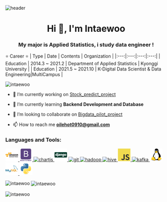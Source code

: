 

![header](https://capsule-render.vercel.app/api?type=slice&color=auto&height=300&section=header&text=Taewoo'sGithub%20&fontSize=90)




<h1 align="center">Hi 👋, I'm Intaewoo</h1>
<h3 align="center">My major is Applied Statistics, i study data engineer !</h3>



:star: Career :star:
| Type                | Date              | Contents                             | Organization       |
|:---:|:---:|:---:|:---:|
| Education           | 2014.3 ~ 2021.2   | Department of Applied Statistics     | Kyonggi University |
| Education           | 2021.5 ~ 2021.10   | K-Digital Data Scientist & Data Engineering|MultiCampus |

<p align="left"> <img src="https://komarev.com/ghpvc/?username=intaewoo&label=Profile%20views&color=0e75b6&style=flat-square" alt="intaewoo" /> </p>

- 🔭 I’m currently working on [Stock_predict_project](https://github.com/InTaewoo/Stock_predict_project)

- 🌱 I’m currently learning **Backend Development and Database**

- 👯 I’m looking to collaborate on [Bigdata_pilot_project](https://github.com/InTaewoo/BigData-Pilot-Project)

- 📫 How to reach me **oilehot0910@gmail.com**


<h3 align="left">Languages and Tools:</h3>
<p align="left"> <a href="https://aws.amazon.com" target="_blank"> <img src="https://raw.githubusercontent.com/devicons/devicon/master/icons/amazonwebservices/amazonwebservices-original-wordmark.svg" alt="aws" width="40" height="40"/> </a> <a href="https://getbootstrap.com" target="_blank"> <img src="https://raw.githubusercontent.com/devicons/devicon/master/icons/bootstrap/bootstrap-plain-wordmark.svg" alt="bootstrap" width="40" height="40"/> </a> <a href="https://www.chartjs.org" target="_blank"> <img src="https://www.chartjs.org/media/logo-title.svg" alt="chartjs" width="40" height="40"/> </a> <a href="https://www.djangoproject.com/" target="_blank"> <img src="https://raw.githubusercontent.com/devicons/devicon/master/icons/django/django-original.svg" alt="django" width="40" height="40"/> </a> <a href="https://git-scm.com/" target="_blank"> <img src="https://www.vectorlogo.zone/logos/git-scm/git-scm-icon.svg" alt="git" width="40" height="40"/> </a> <a href="https://hadoop.apache.org/" target="_blank"> <img src="https://www.vectorlogo.zone/logos/apache_hadoop/apache_hadoop-icon.svg" alt="hadoop" width="40" height="40"/> </a> <a href="https://hive.apache.org/" target="_blank"> <img src="https://www.vectorlogo.zone/logos/apache_hive/apache_hive-icon.svg" alt="hive" width="40" height="40"/> </a> <a href="https://developer.mozilla.org/en-US/docs/Web/JavaScript" target="_blank"> <img src="https://raw.githubusercontent.com/devicons/devicon/master/icons/javascript/javascript-original.svg" alt="javascript" width="40" height="40"/> </a> <a href="https://kafka.apache.org/" target="_blank"> <img src="https://www.vectorlogo.zone/logos/apache_kafka/apache_kafka-icon.svg" alt="kafka" width="40" height="40"/> </a> <a href="https://www.linux.org/" target="_blank"> <img src="https://raw.githubusercontent.com/devicons/devicon/master/icons/linux/linux-original.svg" alt="linux" width="40" height="40"/> </a> <a href="https://www.mysql.com/" target="_blank"> <img src="https://raw.githubusercontent.com/devicons/devicon/master/icons/mysql/mysql-original-wordmark.svg" alt="mysql" width="40" height="40"/> </a> <a href="https://www.python.org" target="_blank"> <img src="https://raw.githubusercontent.com/devicons/devicon/master/icons/python/python-original.svg" alt="python" width="40" height="40"/> </a> </p>

<p><img align="left" src="https://github-readme-stats.vercel.app/api/top-langs?username=intaewoo&show_icons=true&locale=en&layout=compact" alt="intaewoo" /></p>

<p>&nbsp;<img align="center" src="https://github-readme-stats.vercel.app/api?username=intaewoo&show_icons=true&theme=dark&locale=en" alt="intaewoo" /></p>

<p><img align="center" src="https://github-readme-streak-stats.herokuapp.com/?user=intaewoo&" alt="intaewoo" /></p>

